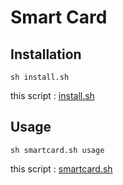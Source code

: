 # Smart Card

## Installation

    sh install.sh

this script : [install.sh](https://github.com/ghsable/dotfiles/blob/master/bin/smartcard/install.sh)

## Usage

    sh smartcard.sh usage

this script : [smartcard.sh](https://github.com/ghsable/dotfiles/blob/master/bin/smartcard/smartcard.sh)

